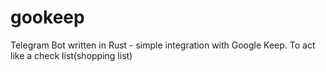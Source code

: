 # gookeep
Telegram Bot written in Rust - simple integration with Google Keep. To act like a check list(shopping list)
